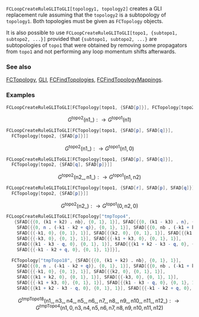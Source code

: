 `FCLoopCreateRuleGLIToGLI[topology1, topology2]` creates a GLI replacement rule assuming that the `topology2` is a subtopology of `topology1`. Both topologies must be given as `FCTopology` objects.

It is also possible to use `FCLoopCreateRuleGLIToGLI[topo1, {subtopo1, subtopo2, ...}]` provided that `{subtopo1, subtopo2, ...}` are subtopologies of `topo1` that were obtained by removing some propagators from `topo1` and not performing any loop momentum shifts afterwards.

### See also

[FCTopology](FCTopology), [GLI](GLI), [FCFindTopologies](FCFindTopologies), [FCFindTopologyMappings](FCFindTopologyMappings).

### Examples

```mathematica
FCLoopCreateRuleGLIToGLI[FCTopology[topo1, {SFAD[p]}], FCTopology[topo2, {SFAD[p]}]]
```

$$G^{\text{topo2}}(\text{n1$\_$}):\to G^{\text{topo1}}(\text{n1})$$

```mathematica
FCLoopCreateRuleGLIToGLI[FCTopology[topo1, {SFAD[p], SFAD[q]}], 
  FCTopology[topo2, {SFAD[p]}]]
```

$$G^{\text{topo2}}(\text{n1$\_$}):\to G^{\text{topo1}}(\text{n1},0)$$

```mathematica
FCLoopCreateRuleGLIToGLI[FCTopology[topo1, {SFAD[p], SFAD[q]}], 
  FCTopology[topo2, {SFAD[q], SFAD[p]}]]
```

$$G^{\text{topo2}}(\text{n2$\_$},\text{n1$\_$}):\to G^{\text{topo1}}(\text{n1},\text{n2})$$

```mathematica
FCLoopCreateRuleGLIToGLI[FCTopology[topo1, {SFAD[r], SFAD[p], SFAD[q]}], 
  FCTopology[topo2, {SFAD[p]}]]
```

$$G^{\text{topo2}}(\text{n2$\_$}):\to G^{\text{topo1}}(0,\text{n2},0)$$

```mathematica
FCLoopCreateRuleGLIToGLI[FCTopology["tmpTopo4", 
   {SFAD[{{0, (k1 + k2) . nb}, {0, 1}, 1}], SFAD[{{0, (k1 - k3) . n}, {0, 1}, 1}], 
    SFAD[{{0, n . (-k1 - k2 + q)}, {0, 1}, 1}], SFAD[{{0, nb . (-k1 + k3 + q)}, {0, 1}, 1}], 
    SFAD[{{-k1, 0}, {0, 1}, 1}], SFAD[{{k2, 0}, {0, 1}, 1}], SFAD[{{k1 + k2, 0}, {0, 1}, 1}], 
    SFAD[{{-k3, 0}, {0, 1}, 1}], SFAD[{{-k1 + k3, 0}, {0, 1}, 1}], 
    SFAD[{{k1 - k3 - q, 0}, {0, 1}, 1}], SFAD[{{k1 + k2 - k3 - q, 0}, {0, 1}, 1}], 
    SFAD[{{-k1 - k2 + q, 0}, {0, 1}, 1}]}], 
  
  FCTopology["tmpTopo18", {SFAD[{{0, (k1 + k2) . nb}, {0, 1}, 1}], 
    SFAD[{{0, n . (-k1 - k2 + q)}, {0, 1}, 1}], SFAD[{{0, nb . (-k1 + k3 + q)}, {0, 1}, 1}], 
    SFAD[{{-k1, 0}, {0, 1}, 1}], SFAD[{{k2, 0}, {0, 1}, 1}], 
    SFAD[{{k1 + k2, 0}, {0, 1}, 1}], SFAD[{{-k3, 0}, {0, 1}, 1}], 
    SFAD[{{-k1 + k3, 0}, {0, 1}, 1}], SFAD[{{k1 - k3 - q, 0}, {0, 1}, 1}], 
    SFAD[{{k1 + k2 - k3 - q, 0}, {0, 1}, 1}], SFAD[{{-k1 - k2 + q, 0}, {0, 1}, 1}]}]]
```

$$G^{\text{tmpTopo18}}(\text{n1$\_$},\text{n3$\_$},\text{n4$\_$},\text{n5$\_$},\text{n6$\_$},\text{n7$\_$},\text{n8$\_$},\text{n9$\_$},\text{n10$\_$},\text{n11$\_$},\text{n12$\_$}):\to G^{\text{tmpTopo4}}(\text{n1},0,\text{n3},\text{n4},\text{n5},\text{n6},\text{n7},\text{n8},\text{n9},\text{n10},\text{n11},\text{n12})$$